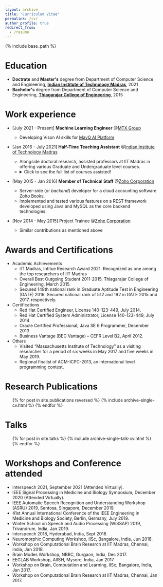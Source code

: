 ```yaml
---
layout: archive
title: "Curriculum Vitae"
permalink: /cv/
author_profile: true
redirect_from:
  - /resume
---
```


{% include base_path %}

Education
======
* **Doctrate** and **Master's** degree from Department of Computer Science and Engineering, **[Indian Institute of Technology Madras](https://www.iitm.ac.in)**, 2021 
* **Bachelor's**  degree from Department of Computer Science and Engineering, **[Thiagarajar College of Engineering](https://www.tce.edu)**, 2015


Work experience
======
* \[July 2021 - Present\] **Machine Learning Engineer**  @[MTX Group](https://www.iitm.ac.in) 
  * Developing Vison AI skills for [MavQ AI Platform](https://mavq.com/home)

* \[Jan 2016 - July 2021\] **Half-Time Teaching Assistant** @[Indian Institute of Technology Madras](https://www.iitm.ac.in)
  * Alongside doctoral research, assisted professors at IIT Madras in offering various Graduate and Undergraduate level courses.
  * <details> <summary>Click to see the full list of courses assisted!</summary><pre> Speech Comunication (CS6300) [Jan 2020, Jan 2021] <br> Pattern Recogntion and Machine Learning (CS5691) [July 2018, July 2019] <br> Pattern Recognition (CS6690) [July 2017] <br> Programing and Data Structres (CS2700) [July 2020] <br> Discrete Mathematics (CS1200) [Jan 2018] <br> Introduction to Programing (CS1100) [Jan 2016, July 2016, Jan 2019] <br> Software Engineering Lab (CS6690) [Jan 2017] </pre></details>
   
       
    
* \[May 2015 - Jan 2016\] **Member of Technical Staff** @[Zoho Corporation](https://www.zoho.com/)
  * Server-side (or *backend*) developer for a cloud accounting software [Zoho Books](https://www.zoho.com/books/).  
  * Implemented and tested various features on a REST framework developed using Java and MySQL as the core backend technologies.


* \[Nov 2014 - May 2015\] Project Trainee @[Zoho Corporation](https://www.zoho.com/)
  * Similar contributions as mentioned above

Awards and Certifications
======
* Academic Achievements
   * IIT Madras, Intitue Research Award 2021. Recognized as one among the top researchers of IIT Madras 
   * Overall Best Outgoing Student 2011-2015, Thiagarajar College of Engineering, March 2015.
   * Secured 148th national rank in Graduate Aptitude Test in Engineering (GATE) 2016. Secured national rank of 512 and 192 in GATE 2015 and 2017, respectively.
* Certifications
  * Red Hat Certified Engineer, License 140-123-449, July 2014.
  * Red Hat Certified System Administrator, License 140-123-449, July 2014.
  * Oracle Certified Professional, Java SE 6 Programmer, December 2013.
  * Business Vantage (BEC Vantage) – CEFR Level B2, April 2012.
* Others
  * Visited “Massachusetts Institute of Technology” as a visiting researcher for a period of six weeks in May 2017 and five weeks in May 2019.
  * Regional finalist of ACM-ICPC-2013, an international level programming contest.

  

Research Publications
======
  <ul>{% for post in site.publications reversed %}
    {% include archive-single-cv.html %}
  {% endfor %}</ul>
  
Talks
======
  <ul>{% for post in site.talks %}
    {% include archive-single-talk-cv.html %}
  {% endfor %}</ul>


Workshops and Conference attended
======
* Interspeech 2021, September 2021 (Attended Virtually).
* IEEE Signal Processing in Medicine and Biology Symposium, December 2020 (Attended Virtually).
* IEEE Automatic Speech Recognition and Understanding Workshop (ASRU) 2019, Sentosa, Singapore, December 2019. 
* 41st Annual International Conference of the IEEE Engineering in Medicine and Biology Society, Berlin, Germany, July 2019.
* Winter School on Speech and Audio Processing (WiSSAP) 2019, Trivandrum, India, Jan 2019.
* Interspeech 2018, Hyderabad, India, Sept 2018.
* Neuromorphic Computing Workshop, IISc, Bangalore, India, Jun 2018.
* Workshop on Computational Brain Research at IIT Madras, Chennai, India, Jan 2018.
* Brain Modes Workshop, NBRC, Gurgaon, India,  Dec 2017.
* EEGLAB Workshop, AIISH, Mysore, India, Jan 2017.
* Workshop on Brain, Computation and Learning, IISc, Bangalore, India, Jan 2017.
* Workshop on Computational Brain Research at IIT Madras, Chennai, Jan 2017.









<!---  
#Teaching
#======
#  <ul>{% for post in site.teaching %}
#    {% include archive-single-cv.html %}
#  {% endfor %}</ul>
  
Service and leadership
======
* Currently signed in to 43 different slack teams
-->
